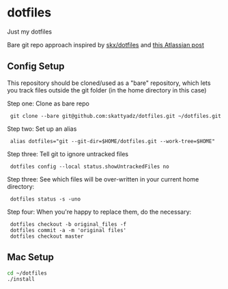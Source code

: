dotfiles
========

Just my dotfiles

Bare git repo approach inspired by [skx/dotfiles](https://github.com/skx/dotfiles) and [this Atlassian post](https://developer.atlassian.com/blog/2016/02/best-way-to-store-dotfiles-git-bare-repo/)


Config Setup
--------------------

This repository should be cloned/used as a "bare" repository, which lets you track files outside the git folder (in the home directory in this case)

Step one: Clone as bare repo

     git clone --bare git@github.com:skattyadz/dotfiles.git ~/dotfiles.git

Step two: Set up an alias

     alias dotfiles="git --git-dir=$HOME/dotfiles.git --work-tree=$HOME"

Step three: Tell git to ignore untracked files

     dotfiles config --local status.showUntrackedFiles no

Step three: See which files will be over-written in your current home directory:

     dotfiles status -s -uno

Step four: When you're happy to replace them, do the necessary:

     dotfiles checkout -b original_files -f
     dotfiles commit -a -m 'original files'
     dotfiles checkout master


Mac Setup
--------------------

```bash
cd ~/dotfiles
./install
```


